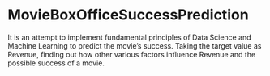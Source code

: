 # MovieBoxOfficeSuccessPrediction
It is an attempt to implement fundamental principles of Data Science and Machine Learning to predict the movie’s success. Taking the target value as Revenue, finding out how other various factors influence Revenue and the possible success of a movie.
